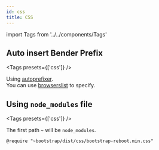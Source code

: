 ```yaml
---
id: css
title: CSS
---
```


import Tags from '../../components/Tags'

## Auto insert Bender Prefix

<Tags presets={['css']} />

Using [autoprefixer](https://autoprefixer.github.io/).  
You can use [browserslist](https://github.com/ai/browserslist) to specify.

## Using `node_modules` file

<Tags presets={['css']} />

The first path `~` will be `node_modules`.

```stylus
@require "~bootstrap/dist/css/bootstrap-reboot.min.css"
```
